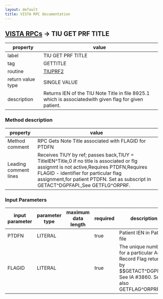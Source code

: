 ```yaml
---
layout: default
title: VISTA RPC documentation
---
```




## [VISTA RPCs](TableOfContent.md) &#8594; TIU GET PRF TITLE 

 property | value 
--- | --- 
 label | TIU GET PRF TITLE
 tag | GETTITLE
 routine | [TIUPRF2](http://code.osehra.org/dox/Routine_TIUPRF2_source.html)
 return value type | SINGLE VALUE
 description | Returns IEN of the TIU Note Title in file 8925.1 which is associatedwith given flag for given patient.


### Method description

 property | value 
--- | --- 
 Method comment | RPC Gets Note Title associated with FLAGID for PTDFN
 Leading comment lines | Receives TIUY by ref; passes back,TIUY = TitleIEN^Title,0 if no title is associated or flg assignmt is not active,Requires PTDFN,Requires FLAGID - identifier for particular flag assignment,for patient PTDFN. Set as subscript in GETACT^DGPFAPI.,See GETFLG^ORPRF.

### Input Parameters

| input parameter | parameter type | maximum data length | required | description | 
| --- | --- | --- | --- | --- | 
| PTDFN | LITERAL |  | true | Patient IEN in Patient file | 
| FLAGID | LITERAL |  | true | The unique number for a particular Active Record Flag returned by $$GETACT^DGPFAPI.  See IA #3860.  See also GETFLAG^ORPRF. | 